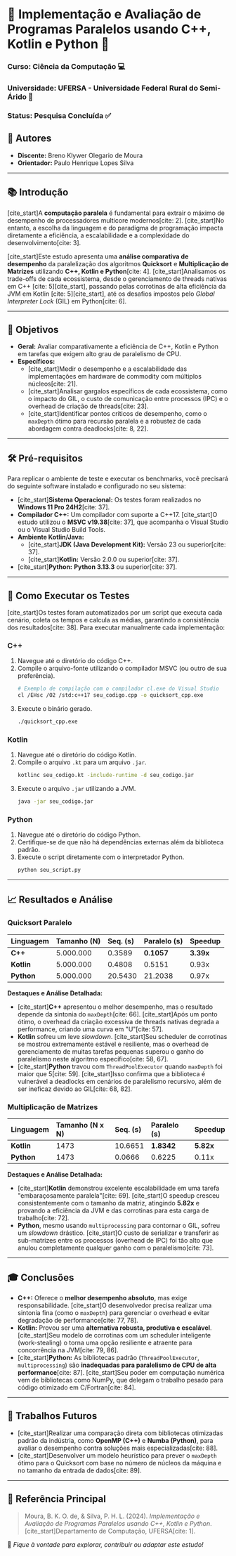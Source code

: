# 🐍 Implementação e Avaliação de Programas Paralelos usando C++, Kotlin e Python 🚀

### Curso: Ciência da Computação 💻
### Universidade: UFERSA - Universidade Federal Rural do Semi-Árido 🌱
### Status: Pesquisa Concluída ✅

## 👥 Autores

* **Discente:** Breno Klywer Olegario de Moura
* **Orientador:** Paulo Henrique Lopes Silva

---

## 📚 Introdução

[cite_start]A **computação paralela** é fundamental para extrair o máximo de desempenho de processadores multicore modernos[cite: 2]. [cite_start]No entanto, a escolha da linguagem e do paradigma de programação impacta diretamente a eficiência, a escalabilidade e a complexidade do desenvolvimento[cite: 3].

[cite_start]Este estudo apresenta uma **análise comparativa de desempenho** da paralelização dos algoritmos **Quicksort** e **Multiplicação de Matrizes** utilizando **C++, Kotlin e Python**[cite: 4]. [cite_start]Analisamos os trade-offs de cada ecossistema, desde o gerenciamento de threads nativas em C++ [cite: 5][cite_start], passando pelas corrotinas de alta eficiência da JVM em Kotlin [cite: 5][cite_start], até os desafios impostos pelo *Global Interpreter Lock* (GIL) em Python[cite: 6].

---

## 🎯 Objetivos

* **Geral:** Avaliar comparativamente a eficiência de C++, Kotlin e Python em tarefas que exigem alto grau de paralelismo de CPU.
* **Específicos:**
    * [cite_start]Medir o desempenho e a escalabilidade das implementações em hardware de commodity com múltiplos núcleos[cite: 21].
    * [cite_start]Analisar gargalos específicos de cada ecossistema, como o impacto do GIL, o custo de comunicação entre processos (IPC) e o overhead de criação de threads[cite: 23].
    * [cite_start]Identificar pontos críticos de desempenho, como o `maxDepth` ótimo para recursão paralela e a robustez de cada abordagem contra deadlocks[cite: 8, 22].

---

## 🛠️ Pré-requisitos

Para replicar o ambiente de teste e executar os benchmarks, você precisará do seguinte software instalado e configurado no seu sistema:

* [cite_start]**Sistema Operacional:** Os testes foram realizados no **Windows 11 Pro 24H2**[cite: 37].
* **Compilador C++:** Um compilador com suporte a C++17. [cite_start]O estudo utilizou o **MSVC v19.38**[cite: 37], que acompanha o Visual Studio ou o Visual Studio Build Tools.
* **Ambiente Kotlin/Java:**
    * [cite_start]**JDK (Java Development Kit):** Versão 23 ou superior[cite: 37].
    * [cite_start]**Kotlin:** Versão 2.0.0 ou superior[cite: 37].
* [cite_start]**Python:** **Python 3.13.3** ou superior[cite: 37].

---

## 🚀 Como Executar os Testes

[cite_start]Os testes foram automatizados por um script que executa cada cenário, coleta os tempos e calcula as médias, garantindo a consistência dos resultados[cite: 38]. Para executar manualmente cada implementação:

### C++
1.  Navegue até o diretório do código C++.
2.  Compile o arquivo-fonte utilizando o compilador MSVC (ou outro de sua preferência).
    ```bash
    # Exemplo de compilação com o compilador cl.exe do Visual Studio
    cl /EHsc /O2 /std:c++17 seu_codigo.cpp -o quicksort_cpp.exe
    ```
3.  Execute o binário gerado.
    ```bash
    ./quicksort_cpp.exe
    ```

### Kotlin
1.  Navegue até o diretório do código Kotlin.
2.  Compile o arquivo `.kt` para um arquivo `.jar`.
    ```bash
    kotlinc seu_codigo.kt -include-runtime -d seu_codigo.jar
    ```
3.  Execute o arquivo `.jar` utilizando a JVM.
    ```bash
    java -jar seu_codigo.jar
    ```

### Python
1.  Navegue até o diretório do código Python.
2.  Certifique-se de que não há dependências externas além da biblioteca padrão.
3.  Execute o script diretamente com o interpretador Python.
    ```bash
    python seu_script.py
    ```

---

## 📈 Resultados e Análise

### Quicksort Paralelo

| Linguagem | Tamanho (N) | Seq. (s) | Paralelo (s) | Speedup   |
| :-------- | :---------- | :------- | :----------- | :-------- |
| **C++** | 5.000.000   | 0.3589   | **0.1057** | **3.39x** |
| **Kotlin**| 5.000.000   | 0.4808   | 0.5151       | 0.93x     |
| **Python**| 5.000.000   | 20.5430  | 21.2038      | 0.97x     |

**Destaques e Análise Detalhada:**
* [cite_start]**C++** apresentou o melhor desempenho, mas o resultado depende da sintonia do `maxDepth`[cite: 66]. [cite_start]Após um ponto ótimo, o overhead da criação excessiva de threads nativas degrada a performance, criando uma curva em "U"[cite: 57].
* **Kotlin** sofreu um leve *slowdown*. [cite_start]Seu scheduler de corrotinas se mostrou extremamente estável e resiliente, mas o overhead de gerenciamento de muitas tarefas pequenas superou o ganho do paralelismo neste algoritmo específico[cite: 58, 67].
* [cite_start]**Python** travou com `ThreadPoolExecutor` quando `maxDepth` foi maior que 5[cite: 59]. [cite_start]Isso confirma que a biblioteca é vulnerável a deadlocks em cenários de paralelismo recursivo, além de ser ineficaz devido ao GIL[cite: 68, 82].

### Multiplicação de Matrizes

| Linguagem | Tamanho (N x N) | Seq. (s) | Paralelo (s) | Speedup   |
| :-------- | :-------------- | :------- | :----------- | :-------- |
| **Kotlin**| 1473            | 10.6651  | **1.8342** | **5.82x** |
| **Python**| 1473            | 0.0666   | 0.6225       | 0.11x     |

**Destaques e Análise Detalhada:**
* [cite_start]**Kotlin** demonstrou excelente escalabilidade em uma tarefa "embaraçosamente paralela"[cite: 69]. [cite_start]O speedup cresceu consistentemente com o tamanho da matriz, atingindo **5.82x** e provando a eficiência da JVM e das corrotinas para esta carga de trabalho[cite: 72].
* **Python**, mesmo usando `multiprocessing` para contornar o GIL, sofreu um *slowdown* drástico. [cite_start]O custo de serializar e transferir as sub-matrizes entre os processos (overhead de IPC) foi tão alto que anulou completamente qualquer ganho com o paralelismo[cite: 73].

---

## 🎓 Conclusões

* **C++:** Oferece o **melhor desempenho absoluto**, mas exige responsabilidade. [cite_start]O desenvolvedor precisa realizar uma sintonia fina (como o `maxDepth`) para gerenciar o overhead e evitar degradação de performance[cite: 77, 78].
* **Kotlin:** Provou ser uma **alternativa robusta, produtiva e escalável**. [cite_start]Seu modelo de corrotinas com um scheduler inteligente (work-stealing) o torna uma opção resiliente e atraente para concorrência na JVM[cite: 79, 86].
* [cite_start]**Python:** As bibliotecas padrão (`ThreadPoolExecutor`, `multiprocessing`) são **inadequadas para paralelismo de CPU de alta performance**[cite: 87]. [cite_start]Seu poder em computação numérica vem de bibliotecas como NumPy, que delegam o trabalho pesado para código otimizado em C/Fortran[cite: 84].

---

## 🔮 Trabalhos Futuros

* [cite_start]Realizar uma comparação direta com bibliotecas otimizadas padrão da indústria, como **OpenMP (C++)** e **Numba (Python)**, para avaliar o desempenho contra soluções mais especializadas[cite: 88].
* [cite_start]Desenvolver um modelo heurístico para prever o `maxDepth` ótimo para o Quicksort com base no número de núcleos da máquina e no tamanho da entrada de dados[cite: 89].

---

## 📑 Referência Principal

> Moura, B. K. O. de, & Silva, P. H. L. (2024). *Implementação e Avaliação de Programas Paralelos usando C++, Kotlin e Python*. [cite_start]Departamento de Computação, UFERSA[cite: 1].

🌟 *Fique à vontade para explorar, contribuir ou adaptar este estudo!*
